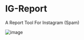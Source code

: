 # IG-Report
A Report Tool For Instagram (Spam)

![image](https://user-images.githubusercontent.com/77563746/113655352-aca47d80-96aa-11eb-95c1-4a0abedd5f18.png)


